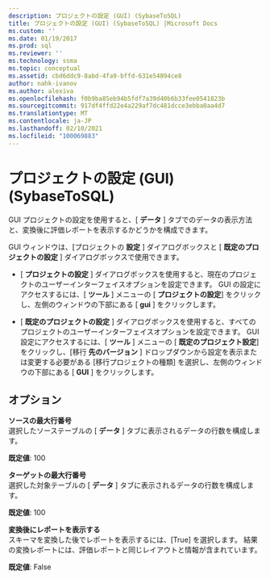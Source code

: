 ```yaml
---
description: プロジェクトの設定 (GUI) (SybaseToSQL)
title: プロジェクトの設定 (GUI) (SybaseToSQL) |Microsoft Docs
ms.custom: ''
ms.date: 01/19/2017
ms.prod: sql
ms.reviewer: ''
ms.technology: ssma
ms.topic: conceptual
ms.assetid: cbd6ddc9-8abd-4fa9-bffd-631e54894ce8
author: nahk-ivanov
ms.author: alexiva
ms.openlocfilehash: f0b9ba85eb94b5fdf7a39d40b6b33fee0541823b
ms.sourcegitcommit: 917df4ffd22e4a229af7dc481dcce3ebba0aa4d7
ms.translationtype: MT
ms.contentlocale: ja-JP
ms.lasthandoff: 02/10/2021
ms.locfileid: "100069883"
---
```

# <a name="project-settings-gui-sybasetosql"></a>プロジェクトの設定 (GUI) (SybaseToSQL)
GUI プロジェクトの設定を使用すると、[ **データ** ] タブでのデータの表示方法と、変換後に評価レポートを表示するかどうかを構成できます。  
  
GUI ウィンドウは、[プロジェクトの **設定** ] ダイアログボックスと [ **既定のプロジェクトの設定** ] ダイアログボックスで使用できます。  
  
-   [ **プロジェクトの設定** ] ダイアログボックスを使用すると、現在のプロジェクトのユーザーインターフェイスオプションを設定できます。 GUI の設定にアクセスするには、[ **ツール** ] メニューの [ **プロジェクトの設定**] をクリックし、左側のウィンドウの下部にある [ **gui** ] をクリックします。  
  
-   [ **既定のプロジェクトの設定** ] ダイアログボックスを使用すると、すべてのプロジェクトのユーザーインターフェイスオプションを設定できます。 GUI 設定にアクセスするには、[ **ツール** ] メニューの [ **既定のプロジェクト設定**] をクリックし、[移行 **先のバージョン** ] ドロップダウンから設定を表示または変更する必要がある [移行プロジェクトの種類] を選択し、左側のウィンドウの下部にある [ **GUI** ] をクリックします。  
  
## <a name="options"></a>オプション  
**ソースの最大行番号**  
選択したソーステーブルの [ **データ** ] タブに表示されるデータの行数を構成します。  
  
**既定値**: 100  
  
**ターゲットの最大行番号**  
選択した対象テーブルの [ **データ** ] タブに表示されるデータの行数を構成します。  
  
**既定値**: 100  
  
**変換後にレポートを表示する**  
スキーマを変換した後でレポートを表示するには、[True] を選択します。 結果の変換レポートには、評価レポートと同じレイアウトと情報が含まれています。  
  
**既定値**: False  
  
